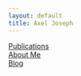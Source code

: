 ```yaml
---
layout: default
title: Axel Joseph
---
```

[Publications](publications) \
[About Me](about) \
[Blog](blog)
